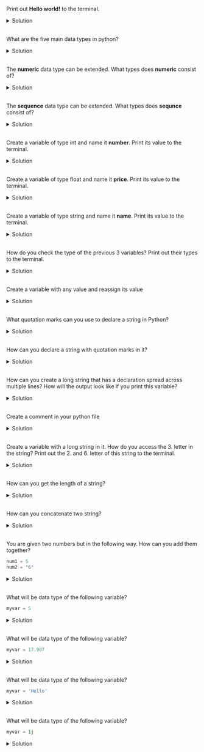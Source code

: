 Print out **Hello world!** to the terminal.
<details>
<summary>Solution</summary>

```python
print("Hello world!")
```

</details>
<br/>

What are the five main data types in python?
<details>
<summary>Solution</summary>

```
numeric
sequence
dictionary
boolean
set
```

</details>
<br/>

The **numeric** data type can be extended. What types does **numeric** consist of?
<details>
<summary>Solution</summary>

```
int
float
complex
```

</details>
<br/>

The **sequence** data type can be extended. What types does **sequnce** consist of?
<details>
<summary>Solution</summary>

```
string
list
tuple
```

</details>
<br/>

Create a variable of type int and name it **number**. Print its value to the terminal.
<details>
<summary>Solution</summary>

```python
number = 5
print(number)
```

</details>
<br/>

Create a variable of type float and name it **price**. Print its value to the terminal.
<details>
<summary>Solution</summary>

```python
price = 5.99
print(price)
```

</details>
<br/>

Create a variable of type string and name it **name**. Print its value to the terminal.
<details>
<summary>Solution</summary>

```python
name = "John Doe"
print(name)
```

</details>
<br/>

How do you check the type of the previous 3 variables? Print out their types to the terminal.
<details>
<summary>Solution</summary>

```python
print(type(number))
print(type(price))
print(type(name))
```

</details>
<br/>

Create a variable with any value and reassign its value
<details>
<summary>Solution</summary>

```python
my_var = "Hello"
print(my_var)
my_var = "World"
print(my_var)
my_var = 5
print(my_var)
my_var = True
print(my_var)
```

</details>
<br/>

What quotation marks can you use to declare a string in Python?
<details>
<summary>Solution</summary>

Single or double quotations. Example:
```python
string1 = "John Doe"
string2 = 'Mary Jane'
```

</details>
<br/>

How can you declare a string with quotation marks in it?
<details>
<summary>Solution</summary>

 - Use single or and double quotation marks together
```python
print('"A sentence that needs quotation marks"')
```
 - Escape the double quotes within the string
```python
print("\"A word that needs quotation marks\"")
```
 - Use triple-quoted strings
```python
print(""" "A word that needs quotation marks" """)
```

</details>
<br/>

How can you create a long string that has a declaration spread across multiple lines? How will the output look like if you print this variable?
<details>
<summary>Solution</summary>

```python
my_long_string = "Hello and welcome \
to your python tutorial \
where we learn about \
strings"
print(my_long_string)
```

</details>
<br/>

Create a comment in your python file
<details>
<summary>Solution</summary>

```python
# My first comment
```

</details>
<br/>

Create a variable with a long string in it. How do you access the 3. letter in the string? Print out the 2. and 6. letter of this string to the terminal.
<details>
<summary>Solution</summary>

```python
my_long_string = "This is a long sentence"
print("The 2nd letter of the string is ", my_long_string[1])
print("The 6th letter of the string is ", my_long_string[5])
```

</details>
<br/>

How can you get the length of a string?
<details>
<summary>Solution</summary>

```python
my_long_string = "This is a long sentence"
print(len(my_long_string))
```

</details>
<br/>

How can you concatenate two string?
<details>
<summary>Solution</summary>

```python
str1 = "Hello "
str2 = "World!"
print(str1 + str2)
```

</details>
<br/>

You are given two numbers but in the following way. How can you add them together?

```python
num1 = 5
num2 = "6"
```

<details>
<summary>Solution</summary>

```python
num1 = 5
num2 = "6"
result = num1 + int(num2)
print(result)
```

</details>
<br/>

What will be data type of the following variable?

```python
myvar = 5
```

<details>
<summary>Solution</summary>

```python
int
```

</details>
<br/>

What will be data type of the following variable?

```python
myvar = 17.987
```

<details>
<summary>Solution</summary>

```python
float
```

</details>
<br/>

What will be data type of the following variable?

```python
myvar = 'Hello'
```

<details>
<summary>Solution</summary>

```python
str
```

</details>
<br/>

What will be data type of the following variable?

```python
myvar = 1j
```

<details>
<summary>Solution</summary>

```python
complex
```

</details>
<br/>